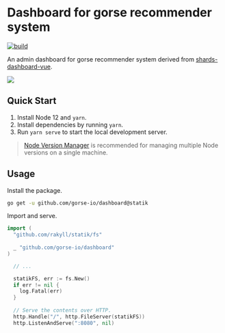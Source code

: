 # Dashboard for gorse recommender system

[![build](https://github.com/gorse-io/dashboard/actions/workflows/build.yml/badge.svg?branch=master)](https://github.com/gorse-io/dashboard/actions/workflows/build.yml)

An admin dashboard for gorse recommender system derived from [shards-dashboard-vue](https://github.com/DesignRevision/shards-dashboard-vue).

![](assets/dashboard.jpeg)

## Quick Start

1. Install Node 12 and `yarn`.
2. Install dependencies by running `yarn`.
3. Run `yarn serve` to start the local development server.

> [Node Version Manager](http://nvm.sh/) is recommended for managing multiple Node versions on a single machine.

## Usage

Install the package.

```bash
go get -u github.com/gorse-io/dashboard@statik
```

Import and serve.

```go
import (
  "github.com/rakyll/statik/fs"
  
  _ "github.com/gorse-io/dashboard"
)

  // ...

  statikFS, err := fs.New()
  if err != nil {
    log.Fatal(err)
  }
  
  // Serve the contents over HTTP.
  http.Handle("/", http.FileServer(statikFS))
  http.ListenAndServe(":8080", nil)
```
